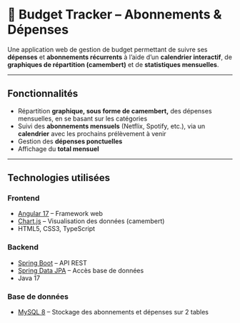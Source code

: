 # 💸 Budget Tracker – Abonnements & Dépenses

Une application web de gestion de budget permettant de suivre ses **dépenses** et **abonnements récurrents** à l’aide d’un **calendrier interactif**, de **graphiques de répartition (camembert)** et de **statistiques mensuelles**.

---

## Fonctionnalités

- Répartition **graphique, sous forme de camembert,** des dépenses mensuelles, en se basant sur les catégories
- Suivi des **abonnements mensuels** (Netflix, Spotify, etc.), via un **calendrier** avec les prochains prélèvement à venir
- Gestion des **dépenses ponctuelles**
- Affichage du **total mensuel**

---

## Technologies utilisées

### Frontend
- [Angular 17](https://angular.io/) – Framework web
- [Chart.js](https://www.chartjs.org/) – Visualisation des données (camembert)
- HTML5, CSS3, TypeScript

### Backend
- [Spring Boot](https://spring.io/projects/spring-boot) – API REST
- [Spring Data JPA](https://spring.io/projects/spring-data-jpa) – Accès base de données
- Java 17

### Base de données
- [MySQL 8](https://www.mysql.com/) – Stockage des abonnements et dépenses sur 2 tables
